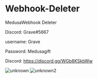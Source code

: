 
# Webhook-Deleter
MedusaWebhook Deleter

Discord: Grave#5667



username: Grave

Password: Medusagift

Discord: https://discord.gg/WGb8KSkbWw

![unknown](https://user-images.githubusercontent.com/96474417/148698830-c93f1ac9-3acd-488d-82f8-a7ebd55c2ade.png)
![unknown2](https://user-images.githubusercontent.com/96474417/148698832-a374be7a-1333-4466-838e-6f57826ee953.png)
